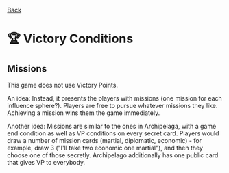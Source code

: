 [Back](https://github.com/haslo/space4x/blob/master/readme.md)

# :trophy: Victory Conditions

## Missions

This game does not use Victory Points.

An idea: Instead, it presents the players with missions (one mission for each influence sphere?). Players are free to pursue whatever missions they like. Achieving a mission wins them the game immediately.

Another idea: Missions are similar to the ones in Archipelaga, with a game end condition as well as VP conditions on every secret card. Players would draw a number of mission cards (martial, diplomatic, economic) - for example, draw 3 ("I'll take two economic one martial"), and then they choose one of those secretly. Archipelago additionally has one public card that gives VP to everybody.
